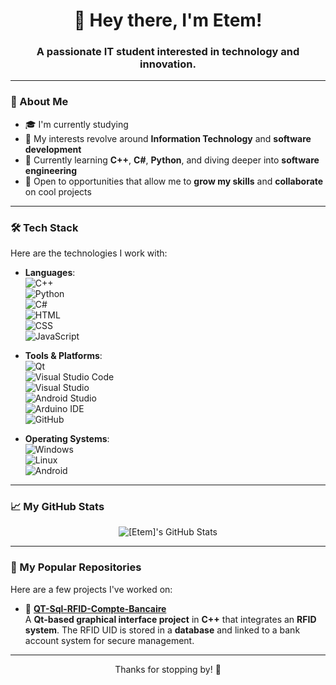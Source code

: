<h1 align="center">👋 Hey there, I'm Etem!</h1>
<h3 align="center">A passionate IT student interested in technology and innovation.</h3>

---

### 🚀 About Me  
- 🎓 I'm currently studying 
- 🎯 My interests revolve around **Information Technology** and **software development**  
- 🌱 Currently learning **C++**, **C#**, **Python**, and diving deeper into **software engineering**  
- 💼 Open to opportunities that allow me to **grow my skills** and **collaborate** on cool projects  

---

### 🛠️ Tech Stack  
Here are the technologies I work with:  

- **Languages**:  
  ![C++](https://img.shields.io/badge/-C++-00599C?logo=c%2B%2B&logoColor=white)  
  ![Python](https://img.shields.io/badge/-Python-3776AB?logo=python&logoColor=white)  
  ![C#](https://img.shields.io/badge/-C%23-239120?logo=c-sharp&logoColor=white)  
  ![HTML](https://img.shields.io/badge/-HTML5-E34F26?logo=html5&logoColor=white)  
  ![CSS](https://img.shields.io/badge/-CSS3-1572B6?logo=css3&logoColor=white)  
  ![JavaScript](https://img.shields.io/badge/-JavaScript-F7DF1E?logo=javascript&logoColor=black)  

- **Tools & Platforms**:  
  ![Qt](https://img.shields.io/badge/-Qt-41CD52?logo=qt&logoColor=white)  
  ![Visual Studio Code](https://img.shields.io/badge/-VS%20Code-007ACC?logo=visual-studio-code&logoColor=white)  
  ![Visual Studio](https://img.shields.io/badge/-Visual%20Studio-5C2D91?logo=visual-studio&logoColor=white)  
  ![Android Studio](https://img.shields.io/badge/-Android%20Studio-3DDC84?logo=android-studio&logoColor=white)  
  ![Arduino IDE](https://img.shields.io/badge/-Arduino-00979D?logo=arduino&logoColor=white)  
  ![GitHub](https://img.shields.io/badge/-GitHub-181717?logo=github&logoColor=white)  

- **Operating Systems**:  
  ![Windows](https://img.shields.io/badge/-Windows-0078D6?logo=windows&logoColor=white)  
  ![Linux](https://img.shields.io/badge/-Linux-FCC624?logo=linux&logoColor=black)  
  ![Android](https://img.shields.io/badge/-Android-3DDC84?logo=android&logoColor=white)  

---

### 📈 My GitHub Stats  
<p align="center">
  <img src="https://github-readme-stats.vercel.app/api?username=Etem-Source&show_icons=true&theme=tokyonight" alt="[Etem]'s GitHub Stats" />
</p>

---

### 🌟 My Popular Repositories  
Here are a few projects I've worked on:  

- 🔹 [**QT-Sql-RFID-Compte-Bancaire**](https://github.com/Etem-Source/QT-Sql-RFID-Compte-Bancaire)  
   A **Qt-based graphical interface project** in **C++** that integrates an **RFID system**. The RFID UID is stored in a **database** and linked to a bank account system for secure management.  

---

<p align="center">Thanks for stopping by! 🚀</p>
